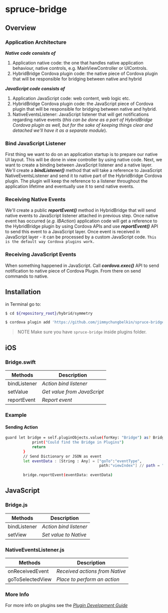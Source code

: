 # spruce-bridge

## Overview

### Application Architecture
***Native code consists of***
1.	Application native code: the one that handles native application behaviour, native controls, e.g. MainViewController or UIControls.
2.	HybridBridge Cordova plugin code: the native piece of Cordova plugin that will be responsible for bridging between native and hybrid
 
***JavaScript code consists of***
1.	Application JavaScript code: web content, web logic etc.
2.	HybridBridge Cordova plugin code: the JavaScript piece of Cordova plugin that will be responsible for bridging between native and hybrid.
3.	NativeEventsListener: JavaScript listener that will get notifications regarding native events (*this can be done as a part of HybridBridge Cordova plugin as well, but for the sake of keeping things clear and detached we'll have it as a separate module*).

### Bind JavaScript Listener
First thing we want to do on an application startup is to prepare our native UI layout. This will be done in view controller by using native code. 
Next, we want to create a binding between JavaScript listener and a native layer. We'll create a ***bindListener()*** method that will take a reference to JavaScript NativeEventsListener and send it to native part of the HybridBridge Cordova plugin. The plugin will keep the reference to a listener throughout the application lifetime and eventually use it to send native events.

### Receiving Native Events
We'll create a public ***reportEvent()*** method in HybridBridge  that will send native events to JavaScript listener attached in previous step. Once native event has occurred (*e.g. IBAction*) application code will get a reference to the HybridBridge plugin by using Cordova APIs and use ***reportEvent()*** API to send this event to a JavaScript layer.  Once event is received in JavaScript layer - it can be processed by a custom JavaScript code. 
`This is the default way Cordova plugins work.`

### Receiving JavaScript Events
When something happened in JavaScript. Call ***cordova.exec()*** API to send notification to native piece of Cordova Plugin. From there on send commands to native.

## Installation

in Terminal go to:
```sh
$ cd ${repository_root}/hybrid/symmetry

$ cordova plugin add 'https://github.com/jimmychungbelkin/spruce-bridge.git'
```
 
 > NOTE
 > Make sure you have `spruce-bridge` inside plugins folder.

## iOS

### Bridge.swift
| Methods | Description |
| ------ | ------ |
| bindListener | *Action bind listener* |
| setValue | *Get value from JavaScript* |
| reportEvent | *Report event* |

### Example

#### Sending Action
```sh
guard let bridge = self.pluginObjects.value(forKey: "Bridge") as? Bridge else {
            print("Could find the Bridge in Plugins")
            return
        }
        // Send Dictionary or JSON as event
        let eventData : [String : Any] = ["goTo":"eventType",
                                          path:"viewIndex"] // path = "linksys_login/selectLogin"
        
        bridge.reportEvent(eventData: eventData)
```

## JavaScript

### Bridge.js
| Methods | Description |
| ------ | ------ |
| bindListener | *Action bind listener* |
| setView | *Set value to Native* |

### NativeEventsListener.js
| Methods | Description |
| ------ | ------ |
| onReceivedEvent | *Received actions from Native* |
| goToSelectedView | *Place to perform an action* |

### More Info
For more info on plugins see the *[Plugin Development Guide](http://cordova.apache.org/docs/en/latest/guide/hybrid/plugins/index.html)*